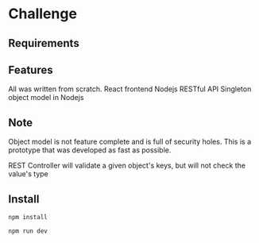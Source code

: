# Challenge

## Requirements

## Features
All was written from scratch.
React frontend
Nodejs RESTful API
Singleton object model in Nodejs

## Note
Object model is not feature complete and is full of security holes. This is a prototype that was developed as fast as possible.

REST Controller will validate a given object's keys, but will not check the value's type

## Install
```
npm install
```
```
npm run dev
```